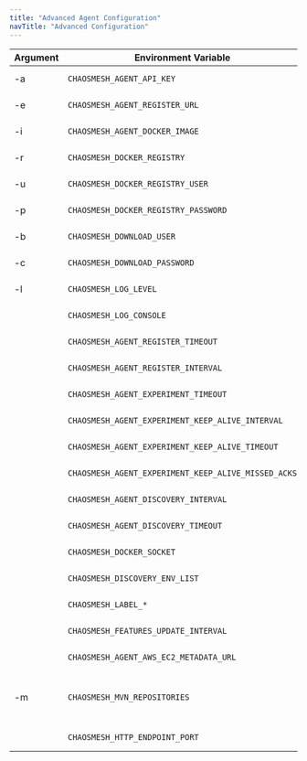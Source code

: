 ```yaml
---
title: "Advanced Agent Configuration"
navTitle: "Advanced Configuration"
---
```


| Argument      | Environment Variable                                | Description                                                   
|---------------|-----------------------------------------------------|----------------------------------------------------------------------------------------------------------
| -a            | `CHAOSMESH_AGENT_API_KEY`                           | The API key the agent uses <br/> **Example:** `abcdefghijklmn`
| -e            | `CHAOSMESH_AGENT_REGISTER_URL`                      | The baseUrl where the agent registers. <br/> **Default:** `https://platform.chaosmesh.io`
| -i            | `CHAOSMESH_AGENT_DOCKER_IMAGE`                      | The Agent Docker image to use. <br/> **Default:** `docker.chaosmesh.io/chaosmesh/agent:latest`
| -r            | `CHAOSMESH_DOCKER_REGISTRY`                         | The Agent Docker registry to use. <br/> **Default:** `docker.chaosmesh.io`
| -u            | `CHAOSMESH_DOCKER_REGISTRY_USER`                    | User for authenticating against the Docker Registry. <br/> **Default:** `_`     
| -p            | `CHAOSMESH_DOCKER_REGISTRY_PASSWORD`                | Password for authenticating against the Docker Registry. <br/> **Default:** CHAOSMESH_AGENT_API_KEY   
| -b            | `CHAOSMESH_DOWNLOAD_USER`                           | The User to authenticate with the feature repository <br/> **Default:** `_`
| -c            | `CHAOSMESH_DOWNLOAD_PASSWORD`                       | The Password to authenticate with the feature repository <br/> **Default:** CHAOSMESH_AGENT_API_KEY
| -l            | `CHAOSMESH_LOG_LEVEL`                               | Sets the loglevel for the com.chaosmesh logger <br/> **Default:** `INFO`
|               | `CHAOSMESH_LOG_CONSOLE`                             | Sets the loglevel threshold for the console logger <br/> **Default:** `ALL`
|               | `CHAOSMESH_AGENT_REGISTER_TIMEOUT`                  | Timeout for the registration request. <br/> **Default:** `5s`
|               | `CHAOSMESH_AGENT_REGISTER_INTERVAL`                 | The interval how often the agent registers at the platform. <br/> **Default:** `5s`
|               | `CHAOSMESH_AGENT_EXPERIMENT_TIMEOUT`                | Timeout for the request to connect to an experiment. <br/> **Default:** `5s`
|               | `CHAOSMESH_AGENT_EXPERIMENT_KEEP_ALIVE_INTERVAL`    | Interval how often a keep alive is sent during an experiment. <br/> **Default:** `5s`
|               | `CHAOSMESH_AGENT_EXPERIMENT_KEEP_ALIVE_TIMEOUT`     | Timeout for a keep alive during an experiment <br/> **Default:** `5s`
|               | `CHAOSMESH_AGENT_EXPERIMENT_KEEP_ALIVE_MISSED_ACKS` | Max. Number of missed acknowledgements during an experiment. <br/> **Default:** `5`
|               | `CHAOSMESH_AGENT_DISCOVERY_INTERVAL`                | The interval of often the agent runs the discovery. <br/> **Default:** `5s`
|               | `CHAOSMESH_AGENT_DISCOVERY_TIMEOUT`                 | Timeout for the discovery. <br/> **Default:** `10s`
|               | `CHAOSMESH_DOCKER_SOCKET`                           | Docker Socket to connect to. <br/> **Default:** `/var/run/docker.sock`
|               | `CHAOSMESH_DISCOVERY_ENV_LIST`                      | List of environment variables to inlude in the discovery <br/> **Example:** `CHAOSMESH_DISCOVERY_ENV_LIST=STAGE,REGION`
|               | `CHAOSMESH_LABEL_*`                                 | All env vars with this prefix will be added as label <br/> **Example:** `CHAOSMESH_LABEL_STAGE=test`
|               | `CHAOSMESH_FEATURES_UPDATE_INTERVAL`                | Update Interval for Features <br/> **Default:** `PT6H` (6 Hours)
|               | `CHAOSMESH_AGENT_AWS_EC2_METADATA_URL`              | AWS EC2 Metadata URL <br/> **Default:** `http://169.254.169.254/latest/`
| -m            | `CHAOSMESH_MVN_REPOSITORIES`                        | chaosmesh Maven feature repositories <br/> **Default:** `https://artifacts.chaosmesh.io/repository/features-public@id=chaosmesh-features@snapshots@snapshotsUpdate=always,https://artifacts.chaosmesh.io/repository/releases-public@id=chaosmesh-releases@snapshots@snapshotsUpdate=always,http://repo1.maven.org/maven2@id=central` |
|               | `CHAOSMESH_HTTP_ENDPOINT_PORT`                      | HTTP endpoint port for the health check url <br/> **Default:** `42999`
